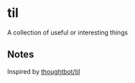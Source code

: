 # til
A collection of useful or interesting things


## Notes
Inspired by [thoughtbot/til](https://github.com/thoughtbot/til)
